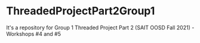# ThreadedProjectPart2Group1
It's a repository for Group 1 Threaded Project Part 2 (SAIT OOSD Fall 2021) - Workshops #4 and #5
